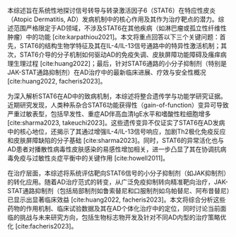 本综述旨在系统性地探讨信号转导与转录激活因子6（STAT6）在特应性皮炎（Atopic Dermatitis, AD）发病机制中的核心作用及其作为治疗靶点的潜力。综述范围严格限定于AD领域，不涉及STAT6在其他疾病（如淋巴瘤或孤立性纤维性肿瘤）中的功能 [cite:karpathiou2021]。本文将重点回答以下三个关键问题：首先，STAT6的结构生物学特征及其在IL-4/IL-13信号通路中的特异性激活机制；其次，STAT6介导的分子机制如何驱动AD的免疫失调、皮肤屏障功能障碍及瘙痒病理生理过程 [cite:huang2022]；最后，针对STAT6通路的小分子抑制剂（特别是JAK-STAT通路抑制剂）在AD治疗中的最新临床进展、疗效与安全性概况 [cite:huang2022, facheris2023]。

为深入解析STAT6在AD中的致病机制，本综述将整合遗传学与功能学研究证据。近期研究发现，人类种系杂合STAT6功能获得性（gain-of-function）变异可导致严重过敏表型，包括早发性、重症AD伴高血清IgE水平和嗜酸性粒细胞增多 [cite:sharma2023, takeuchi2023]。这些遗传变异不仅证实了STAT6在AD发病中的核心地位，还揭示了其通过增强IL-4/IL-13信号响应，加剧Th2极化免疫反应和皮肤屏障缺陷的分子基础 [cite:sharma2023]。同时，STAT6的异常活化也与AD患者对播散性病毒性皮肤感染的易感性增加相关，进一步凸显了其在协调抗病毒免疫与过敏性炎症平衡中的关键作用 [cite:howell2011]。

在治疗层面，本综述将系统评估靶向STAT6信号的小分子抑制剂（如JAK抑制剂）的转化应用。随着AD治疗范式的转变，从广泛免疫抑制转向精准靶向治疗，JAK-STAT通路抑制剂（包括局部制剂如鲁索替尼和口服制剂如乌帕替尼、阿布昔替尼）已显示出显著临床效益 [cite:huang2022, facheris2023]。本文将综合分析这些药物的作用机制、临床试验数据及其在AD个体化治疗中的定位，同时讨论当前面临的挑战与未来研究方向，包括生物标志物开发及针对不同AD内型的治疗策略优化 [cite:facheris2023]。